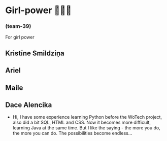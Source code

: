 # Girl-power 💃💃💃
### (team-39) ###
For girl power
## Kristīne Smildziņa ##
## Ariel ##
## Maile ##
## Dace Alencika ##
- Hi, I have some experience learning Python before the WoTech project,  also did a  bit  SQL, HTML and CSS.  Now it becomes more difficult, learning Java at the same time. But I like the saying - the more you do, the more you can do.
The possibilities become endless…





